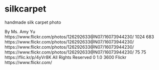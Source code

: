 # silkcarpet
handmade silk carpet
<oembed>
<type>photo</type>
<title>Persian Carpet</title>  
<author_name>By Ms. Amy Yu‬</author_name>
<author_url>https://www.flickr.com/photos/126292633@N07/16073944230/</author_url>
<width>1024</width>
<height>683</height>
<url>
 https://www.flickr.com/photos/126292633@N07/16073944230/
</url>
<web_page> https://www.flickr.com/photos/126292633@N07/16073944230/</web_page>
<thumbnail_url>
 https://www.flickr.com/photos/126292633@N07/16073944230/
</thumbnail_url>
<thumbnail_width>75</thumbnail_width>
<thumbnail_height>75</thumbnail_height>
<web_page_short_url>https://flic.kr/p/4yVr8K</web_page_short_url>
<license>All Rights Reserved</license>
<license_id>0</license_id>
<version>1.0</version>
<cache_age>3600</cache_age>
<provider_name>Flickr</provider_name>
<provider_url>https://www.flickr.com/</provider_url>
</oembed>
